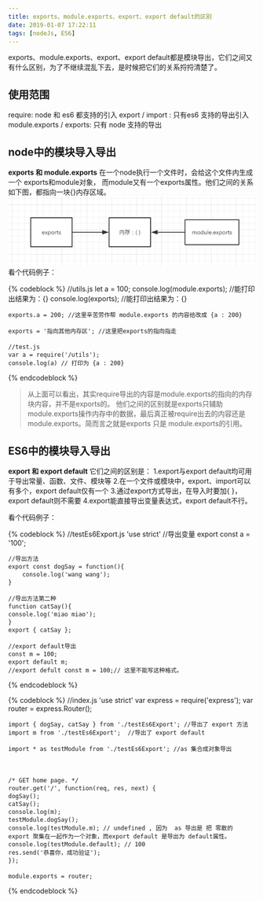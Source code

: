 ```yaml
---
title: exports、module.exports、export、export default的区别
date: 2019-01-07 17:22:11
tags: [nodeJs, ES6]
---
```


exports、module.exports、export、export default都是模块导出，它们之间又有什么区别，为了不继续混乱下去，是时候把它们的关系捋捋清楚了。

<!-- more -->
## 使用范围
require: node 和 es6 都支持的引入
export / import : 只有es6 支持的导出引入
module.exports / exports: 只有 node 支持的导出

## node中的模块导入导出
**exports 和 module.exports**
在一个node执行一个文件时，会给这个文件内生成一个 exports和module对象，
而module又有一个exports属性。他们之间的关系如下图，都指向一块{}内存区域。
![](/img/node-export.png)
看个代码例子：

{% codeblock %}
    //utils.js
    let a = 100;
    console.log(module.exports); //能打印出结果为：{}
    console.log(exports); //能打印出结果为：{}

    exports.a = 200; //这里辛苦劳作帮 module.exports 的内容给改成 {a : 200}

    exports = '指向其他内存区'; //这里把exports的指向指走

    //test.js
    var a = require('/utils');
    console.log(a) // 打印为 {a : 200} 
{% endcodeblock %}
>从上面可以看出，其实require导出的内容是module.exports的指向的内存块内容，并不是exports的。
他们之间的区别就是exports只辅助module.exports操作内存中的数据，最后真正被require出去的内容还是module.exports。简而言之就是exports 只是 module.exports的引用。

## ES6中的模块导入导出
**export 和 export default**
它们之间的区别是：
1.export与export default均可用于导出常量、函数、文件、模块等
2.在一个文件或模块中，export、import可以有多个，export default仅有一个
3.通过export方式导出，在导入时要加{ }，export default则不需要
4.export能直接导出变量表达式，export default不行。

看个代码例子：

{% codeblock %}
    //testEs6Export.js
    'use strict'
    //导出变量
    export const a = '100';  

    //导出方法
    export const dogSay = function(){ 
        console.log('wang wang');
    }

    //导出方法第二种
    function catSay(){
    console.log('miao miao'); 
    }
    export { catSay };

    //export default导出
    const m = 100;
    export default m; 
    //export defult const m = 100;// 这里不能写这种格式。
{% endcodeblock %}

{% codeblock %}
    //index.js
    'use strict'
    var express = require('express');
    var router = express.Router();

    import { dogSay, catSay } from './testEs6Export'; //导出了 export 方法 
    import m from './testEs6Export';  //导出了 export default 

    import * as testModule from './testEs6Export'; //as 集合成对象导出



    /* GET home page. */
    router.get('/', function(req, res, next) {
    dogSay();
    catSay();
    console.log(m);
    testModule.dogSay();
    console.log(testModule.m); // undefined , 因为  as 导出是 把 零散的 export 聚集在一起作为一个对象，而export default 是导出为 default属性。
    console.log(testModule.default); // 100
    res.send('恭喜你，成功验证');
    });

    module.exports = router;
{% endcodeblock %}